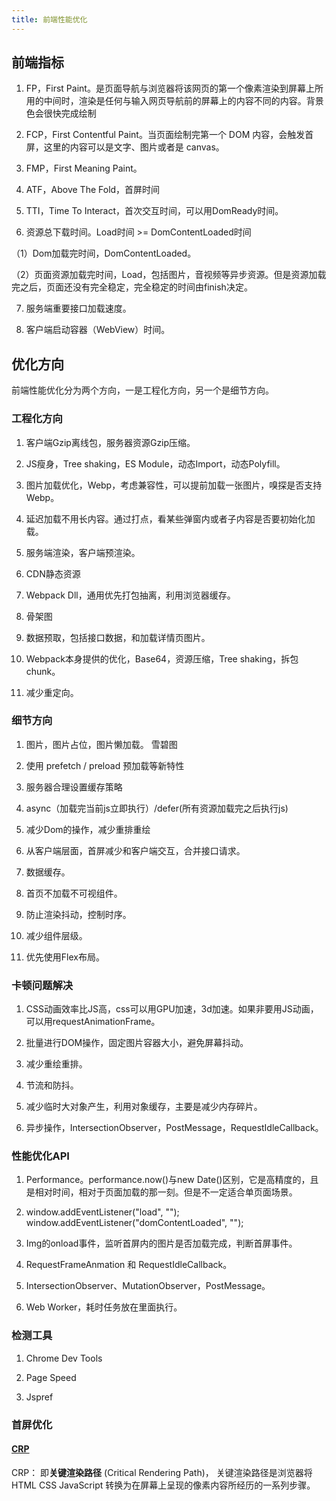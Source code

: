 ```yaml
---
title: 前端性能优化
---
```


## 前端指标
1. FP，First Paint。是页面导航与浏览器将该网页的第一个像素渲染到屏幕上所用的中间时，渲染是任何与输入网页导航前的屏幕上的内容不同的内容。背景色会很快完成绘制

2. FCP，First Contentful Paint。当页面绘制完第一个 DOM 内容，会触发首屏，这里的内容可以是文字、图片或者是 canvas。

3. FMP，First Meaning Paint。

4. ATF，Above The Fold，首屏时间

5. TTI，Time To Interact，首次交互时间，可以用DomReady时间。

6. 资源总下载时间。Load时间 >= DomContentLoaded时间

 （1）Dom加载完时间，DomContentLoaded。

 （2）页面资源加载完时间，Load，包括图片，音视频等异步资源。但是资源加载完之后，页面还没有完全稳定，完全稳定的时间由finish决定。

7. 服务端重要接口加载速度。

8. 客户端启动容器（WebView）时间。

## 优化方向
前端性能优化分为两个方向，一是工程化方向，另一个是细节方向。

### 工程化方向

1. 客户端Gzip离线包，服务器资源Gzip压缩。

2. JS瘦身，Tree shaking，ES Module，动态Import，动态Polyfill。

3. 图片加载优化，Webp，考虑兼容性，可以提前加载一张图片，嗅探是否支持Webp。

4. 延迟加载不用长内容。通过打点，看某些弹窗内或者子内容是否要初始化加载。

6. 服务端渲染，客户端预渲染。

7. CDN静态资源

8. Webpack Dll，通用优先打包抽离，利用浏览器缓存。

9. 骨架图

10. 数据预取，包括接口数据，和加载详情页图片。

11. Webpack本身提供的优化，Base64，资源压缩，Tree shaking，拆包chunk。

12. 减少重定向。

### 细节方向

1. 图片，图片占位，图片懒加载。 雪碧图

2. 使用 prefetch / preload 预加载等新特性

3. 服务器合理设置缓存策略

4. async（加载完当前js立即执行）/defer(所有资源加载完之后执行js)

5. 减少Dom的操作，减少重排重绘

6. 从客户端层面，首屏减少和客户端交互，合并接口请求。

7. 数据缓存。

8. 首页不加载不可视组件。

9. 防止渲染抖动，控制时序。

10. 减少组件层级。

11. 优先使用Flex布局。

### 卡顿问题解决

1. CSS动画效率比JS高，css可以用GPU加速，3d加速。如果非要用JS动画，可以用requestAnimationFrame。

2. 批量进行DOM操作，固定图片容器大小，避免屏幕抖动。

3. 减少重绘重排。

4. 节流和防抖。

5. 减少临时大对象产生，利用对象缓存，主要是减少内存碎片。

6. 异步操作，IntersectionObserver，PostMessage，RequestIdleCallback。

### 性能优化API

1. Performance。performance.now()与new Date()区别，它是高精度的，且是相对时间，相对于页面加载的那一刻。但是不一定适合单页面场景。

2. window.addEventListener("load", ""); window.addEventListener("domContentLoaded", "");

3. Img的onload事件，监听首屏内的图片是否加载完成，判断首屏事件。

4. RequestFrameAnmation 和 RequestIdleCallback。

5. IntersectionObserver、MutationObserver，PostMessage。

6. Web Worker，耗时任务放在里面执行。

### 检测工具
1. Chrome Dev Tools

2. Page Speed

3. Jspref

### 首屏优化

#### [CRP](https://juejin.cn/post/6844903757038223367)
CRP： 即**关键渲染路径** (Critical Rendering Path)， 关键渲染路径是浏览器将 HTML CSS JavaScript 转换为在屏幕上呈现的像素内容所经历的一系列步骤。
